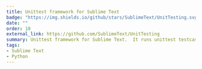 ```yaml
---
title: Unittest framework for Sublime Text
badge: "https://img.shields.io/github/stars/SublimeText/UnitTesting.svg?style=social&label=Star"
date: ""
order: 10
external_link: https://github.com/SublimeText/UnitTesting
summary: Unittest framework for Sublime Text.  It runs unittest testcases on local machines and CI services such as GitHub and Circle CI.
tags:
- Sublime Text
- Python
---
```

